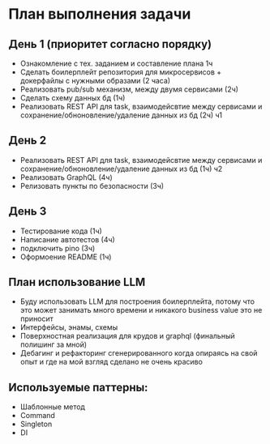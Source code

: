 # План выполнения задачи

## День 1 (приоритет согласно порядку)

- Ознакомление с тех. заданием и составление плана 1ч
- Сделать боилерплейт репозитория для микросервисов + докерфайлы с нужными образами (2 часа)
- Реализовать pub/sub механизм, между двумя сервисами (2ч)
- Сделать схему данных бд (1ч)
- Реализовать REST API для task, взаимодейсвтие между сервисами и сохранение/обноновление/удаление данных из бд (2ч) ч1

## День 2

- Реализовать REST API для task, взаимодейсвтие между сервисами и сохранение/обноновление/удаление данных из бд (1ч) ч2
- Реализовать GraphQL (4ч)
- Релизовать пункты по безопасности (3ч)

## День 3

- Тестирование кода (1ч)
- Написание автотестов (4ч)
- подключить pino (3ч)
- Оформоение README (1ч)

## План использование LLM

- Буду использовать LLM для построения боилерплейта, потому что это может занимать много времени и никакого business value это не приносит
- Интерфейсы, энамы, схемы
- Поверхностная реализация для крудов и graphql (финальный полишинг за мной)
- Дебагинг и рефакторинг сгенерированного когда опираясь на свой опыт и где на мой взгляд сделано не очень красиво

## Используемые паттерны:

- Шаблонные метод
- Command
- Singleton
- DI

